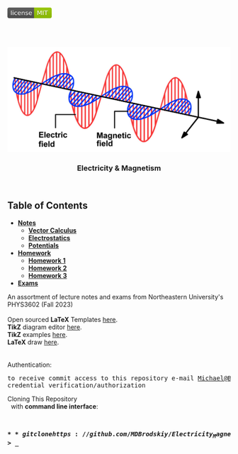 <!-- PROJECT LOGO -->
<br />
<p align="left">
  <a href="https://github.com/MDBrodskiy/Electricity_Magnetism/tree/master/LICENSE">
    <img src="images/LicenseImage.svg" alt="license" width="100" height="24"></a>
</p>
<br/>
<br/>

<!-- BACKGROUND & TITLE -->
<p align="center">
  <a href="https://github.com/MDBrodskiy/Electricity_Magnetism">
    <img src="images/background.png" alt="background">
  </a>
  <h3 align="center">Electricity & Magnetism</h3>
<br />
</p>

<!-- TABLE OF CONTENTS -->
## Table of Contents

* [**Notes**](https://github.com/MDBrodskiy/Electricity_Magnetism/tree/master/Notes/)
  * [**Vector Calculus**](https://github.com/MDBrodskiy/Electricity_Magnetism/tree/master/Notes/Section1.pdf)
  * [**Electrostatics**](https://github.com/MDBrodskiy/Electricity_Magnetism/tree/master/Notes/Section2.pdf)
  * [**Potentials**](https://github.com/MDBrodskiy/Electricity_Magnetism/tree/master/Notes/Section3.pdf)
* [**Homework**](https://github.com/MDBrodskiy/Electricity_Magnetism/tree/master/Homework/)
  * [**Homework 1**](https://github.com/MDBrodskiy/Electricity_Magnetism/tree/master/Homework/Homework1.pdf)
  * [**Homework 2**](https://github.com/MDBrodskiy/Electricity_Magnetism/tree/master/Homework/Homework2.pdf)
  * [**Homework 3**](https://github.com/MDBrodskiy/Electricity_Magnetism/tree/master/Homework/Homework3.pdf)
* [**Exams**](https://github.com/MDBrodskiy/Electricity_Magnetism/tree/master/Exams/)

<!--
  * [**Chapter 1**](#Notes/Chapter\ 1)
* [**Exams**](#Exams)
* [**Projects**](#Projects)
-->


An assortment of lecture notes and exams from Northeastern University's PHYS3602 (Fall 2023)
<br/> <br/> 
Open sourced **LaTeX** Templates [here](https://www.latextemplates.com/).
<br/>
**TikZ** diagram editor [here](https://www.mathcha.io/editor).
<br/>
**TikZ** examples [here](https://www.texample.net/tikz/example).
<br/>
**LaTeX** draw [here](https://www.latexdraw.com/).
<br/> <br/> <br/>
Authentication:   
    <pre>to receive commit access to this repository e-mail Michael@Brodskiy.com for credential verification/authorization</pre>

Cloning This Repository
</br>&nbsp;&nbsp;with **command line interface**:
    <pre>    
    **$** git clone https://github.com/MDBrodskiy/Electricity_Magnetism.git    
    **$** **>**  **_**
    </pre>
